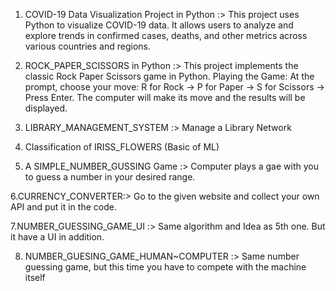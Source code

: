 1. COVID-19 Data Visualization Project in Python :>
This project uses Python to visualize COVID-19 data. It allows users to analyze and explore trends in confirmed cases, deaths, and other metrics across various countries and regions.

2. ROCK_PAPER_SCISSORS in Python :>
This project implements the classic Rock Paper Scissors game in Python.
Playing the Game:
At the prompt, choose your move: R for Rock -> P for Paper -> S for Scissors -> Press Enter.
The computer will make its move and the results will be displayed.

3. LIBRARY_MANAGEMENT_SYSTEM :> Manage a Library Network 

4. Classification of IRISS_FLOWERS (Basic of ML) 

5. A SIMPLE_NUMBER_GUSSING Game :> Computer plays a gae with you to guess a number in your desired range.

6.CURRENCY_CONVERTER:> Go to the given website and collect your own API and put it in the code.

7.NUMBER_GUESSING_GAME_UI :> Same algorithm and Idea as 5th one. But it have a UI in addition.

8. NUMBER_GUESING_GAME_HUMAN~COMPUTER :> Same number guessing game, but this time you have to compete with the machine itself
